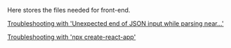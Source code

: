 Here stores the files needed for front-end.

[Troubleshooting with 'Unexpected end of JSON input while parsing near...'](https://github.com/yhq1119/tech-blogs-notes/blob/master/front-end/vue-cli-trouble-shooting.md)

[Troubleshooting with 'npx create-react-app'](https://github.com/yhq1119/tech-blogs-notes/blob/master/front-end/trouble-shooting%20react-create-app.md)
